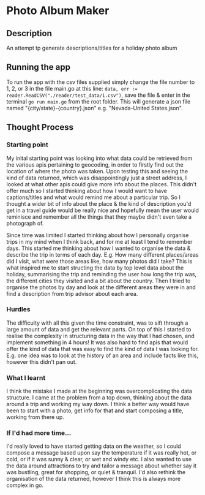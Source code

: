 # Photo Album Maker

## Description
An attempt tp generate descriptions/titles for a holiday photo album

## Running the app

To run the app with the csv files supplied simply change the file number to 1, 2, or 3 in the file main.go at this line: `data, err := reader.ReadCSV("./reader/test_data/1.csv")`, save the file & enter in the terminal `go run main.go` from the root folder. This will generate a json file named "{city/state}-{country}.json" e.g. "Nevada-United States.json".


## Thought Process

### Starting point

My inital starting point was looking into what data could be retrieved from the various apis pertaining to geocoding, in order to firstly find out the location of where the photo was taken. Upon testing this and seeing the kind of data returned, which was disappointingly just a street address, I looked at what other apis could give more info about the places. This didn't offer much so I started thinking about how I would want to have captions/titles and what would remind me about a particular trip. So I thought a wider bit of info about the place & the kind of description you'd get in a travel guide would be really nice and hopefully mean the user would reminisce and remember all the things that they maybe didn't even take a photograph of.

Since time was limited I started thinking about how I personally organise trips in my mind when I think back, and for me at least I tend to remember days. This started me thinking about how I wanted to organise the data & describe the trip in terms of each day. E.g. How many different places/areas did I visit, what were those areas like, how many photos did I take? This is what inspired me to start structing the data by top level data about the holiday, summarising the trip and reminding the user how long the trip was, the different cities they visited and a bit about the country. Then I tried to organise the photos by day and look at the different areas they were in and find a description from trip advisor about each area.

### Hurdles

The difficulty with all this given the time constraint, was to sift through a large amount of data and get the relevant parts. On top of this I started to realise the complexity in structuring data in the way that I had chosen, and implement something in 4 hours! It was also hard to find apis that would offer the kind of data that was easy to find the kind of data I was looking for. E.g. one idea was to look at the history of an area and include facts like this, however this didn't pan out.

### What I learnt

I think the mistake I made at the beginning was overcomplicating the data structure. I came at the problem from a top down, thinking about the data around a trip and working my way down. I think a better way would have been to start with a photo, get info for that and start composing a title, working from there up.

### If I'd had more time...

I'd really loved to have started getting data on the weather, so I could compose a message based upon say the temperature if it was really hot, or cold, or if it was sunny & clear, or wet and windy etc. I also wanted to use the data around attractions to try and tailor a message about whether say it was bustling, great for shopping, or quiet & tranquil. I'd also rethink the organisation of the data returned, however I think this is always more complex in go.